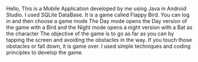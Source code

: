 Hello, This is a Mobile Application developed by me using Java in Android Studio. I used SQLite DataBase. 
It is a game called Flappy Bird. You can log in and then choose a game mode
The Day mode opens the Day version of the game with a Bird and the Night mode opens a night version with a Bat as the character
The objective of the game is to go as far as you can by tapping the screen and avoiding the obstacles in the way. If you touch those obstacles or 
fall down, it is game over. I used simple techniques and coding principles to develop the game.
